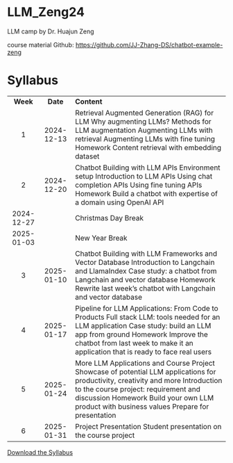 # LLM_Zeng24
LLM camp by Dr. Huajun Zeng

course material Github: https://github.com/JJ-Zhang-DS/chatbot-example-zeng

# Syllabus


| |  |  |
| :---: | :---: | ----- |
| **Week** | **Date** | **Content** |
| 1 | 2024-12-13 | Retrieval Augmented Generation (RAG) for LLM Why augmenting LLMs? Methods for LLM augmentation Augmenting LLMs with retrieval Augmenting LLMs with fine tuning Homework Content retrieval with embedding dataset |
| 2 | 2024-12-20 | Chatbot Building with LLM APIs Environment setup Introduction to LLM APIs Using chat completion APIs Using fine tuning APIs Homework Build a chatbot with expertise of a domain using OpenAI API |
| 2024-12-27 |  | Christmas Day Break |
| 2025-01-03 |  | New Year Break |
| 3 | 2025-01-10 | Chatbot Building with LLM Frameworks and Vector Database Introduction to Langchain and LlamaIndex Case study: a chatbot from Langchain and vector database Homework Rewrite last week’s chatbot with Langchain and vector database |
| 4 | 2025-01-17 | Pipeline for LLM Applications: From Code to Products  Full stack LLM: tools needed for an LLM application Case study: build an LLM app from ground Homework Improve the chatbot from last week to make it an application that is ready to face real users |
| 5 | 2025-01-24 | More LLM Applications and Course Project Showcase of potential LLM applications for productivity, creativity and more Introduction to the course project: requirement and discussion Homework Build your own LLM product with business values Prepare for presentation |
| 6 | 2025-01-31 | Project Presentation Student presentation on the course project  |


[Download the Syllabus](./files/Syllabus.pdf)
